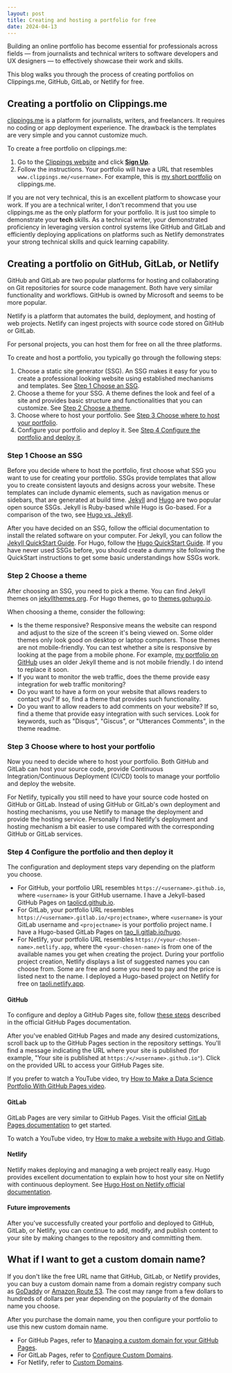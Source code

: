 ```yaml
---
layout: post
title: Creating and hosting a portfolio for free
date: 2024-04-13
---
```


Building an online portfolio has become essential for professionals across fields — from journalists and technical writers to software developers and UX designers — to effectively showcase their work and skills.

This blog walks you through the process of creating portfolios on Clippings.me, GitHub, GitLab, or Netlify for free. 

## Creating a portfolio on Clippings.me

[clippings.me](https://www.clippings.me/) is a platform for journalists, writers, and freelancers. It requires no coding or app deployment experience. The drawback is the templates are very simple and you cannot customize much.  

To create a free portfolio on clippings.me:

1. Go to the [Clippings website](https://www.clippings.me) and click [**Sign Up**](https://www.clippings.me/users/sign_up).
2. Follow the instructions. Your portfolio will have a URL that resembles `www.clippings.me/<username>`. For example, this is [my short portfolio](https://www.clippings.me/taolicd) on clippings.me. 

If you are not very technical, this is an excellent platform to showcase your work. If you are a technical writer, I don't recommend that you use clippings.me as the only platform for your portfolio. It is just too simple to demonstrate your **tech** skills. As a technical writer, your demonstrated proficiency in leveraging version control systems like GitHub and GitLab and efficiently deploying applications on platforms such as Netlify demonstrates your strong technical skills and quick learning capability.

##  Creating a portfolio on GitHub, GitLab, or Netlify

GitHub and GitLab are two popular platforms for hosting and collaborating on Git repositories for source code management. Both have very similar functionality and workflows. GitHub is owned by Microsoft and seems to be more popular. 

Netlify is a platform that automates the build, deployment, and hosting of web projects. Netlify can ingest projects with source code stored on GitHub or GitLab. 

For personal projects, you can host them for free on all the three platforms. 

To create and host a portfolio, you typically go through the following steps:

1. Choose a static site generator (SSG). An SSG makes it easy for you to create a professional looking website using established mechanisms and templates. See [Step 1 Choose an SSG](#step-1-choose-an-ssg).
2. Choose a theme for your SSG. A theme defines the look and feel of a site and provides basic structure and functionalities that you can customize. See [Step 2 Choose a theme](#step-2-choose-a-theme).
3. Choose where to host your portfolio. See [Step 3 Choose where to host your portfolio](#step-3-choose-where-to-host-your-portfolio).
4. Configure your portfolio and deploy it. See [Step 4 Configure the portfolio and deploy it](#step-4-configure-the-portfolio-and-then-deploy-it).

### Step 1 Choose an SSG

Before you decide where to host the portfolio, first choose what SSG you want to use for creating your portfolio. SSGs provide templates that allow you to create consistent layouts and designs across your website. These templates can include dynamic elements, such as navigation menus or sidebars, that are generated at build time. [Jekyll](https://jekyllrb.com/) and [Hugo](https://gohugo.io/) are two popular open source SSGs. Jekyll is Ruby-based while Hugo is Go-based. For a comparison of the two, see [Hugo vs. Jekyll](https://opensource.com/article/17/5/hugo-vs-jekyll).

After you have decided on an SSG, follow the official documentation to install the related software on your computer. For Jekyll, you can follow the [Jekyll QuickStart Guide](https://jekyllrb.com/docs/). For Hugo, follow the [Hugo QuickStart Guide](https://gohugo.io/getting-started/quick-start/). If you have never used SSGs before, you should create a dummy site following the QuickStart instructions to get some basic understandings how SSGs work.

### Step 2 Choose a theme

After choosing an SSG, you need to pick a theme. You can find Jekyll themes on [jekyllthemes.org](http://jekyllthemes.org/). For Hugo themes, go to [themes.gohugo.io](https://themes.gohugo.io/).

When choosing a theme, consider the following:

* Is the theme responsive? Responsive means the website can respond and adjust to the size of the screen it's being viewed on. Some older themes only look good on desktop or laptop computers. Those themes are not mobile-friendly. You can test whether a site is responsive by looking at the page from a mobile phone. For example, [my portfolio on GitHub](https://taolicd.github.io/) uses an older Jekyll theme and is not mobile friendly. I do intend to replace it soon. 
* If you want to monitor the web traffic, does the theme provide easy integration for web traffic monitoring?
* Do you want to have a form on your website that allows readers to contact you? If so, find a theme that provides such functionality.
* Do you want to allow readers to add comments on your website? If so, find a theme that provide easy integration with such services. Look for keywords, such as "Disqus", "Giscus", or "Utterances Comments", in the theme readme.

### Step 3 Choose where to host your portfolio

Now you need to decide where to host your portfolio. Both GitHub and GitLab can host your source code, provide Continuous Integration/Continuous Deployment (CI/CD) tools to manage your portfolio and deploy the website. 

For Netlify, typically you still need to have your source code hosted on GitHub or GitLab. Instead of using GitHub or GitLab's own deployment and hosting mechanisms, you use Netlify to manage the deployment and provide the hosting service. Personally I find Netlify's deployment and hosting mechanism a bit easier to use compared with the corresponding GitHub or GitLab services. 

### Step 4 Configure the portfolio and then deploy it

The configuration and deployment steps vary depending on the platform you choose. 

* For GitHub, your portfolio URL resembles `https://<username>.github.io`,  where `<username>` is your GitHub username. I have a Jekyll-based GitHub Pages on [taolicd.github.io](https://taolicd.github.io).
* For GitLab, your portfolio URL resembles `https://<username>.gitlab.io/<projectname>`,  where `<username>` is your GitLab username and `<projectname>` is your portfolio project name. I have a Hugo-based GitLab Pages on [tao_li.gitlab.io/hugo](https://tao_li.gitlab.io/hugo/).
* For Netlify, your portfolio URL resembles `https://<your-chosen-name>.netlify.app`, where the `<your-chosen-name>` is from one of the available names you get when creating the project. During your portfolio project creation, Netlify displays a list of suggested names you can choose from. Some are free and some you need to pay and the price is listed next to the name. I deployed a Hugo-based project on Netlify for free on [taoli.netlify.app](https://taoli.netlify.app/).

#### GitHub

To configure and deploy a GitHub Pages site, follow [these steps](https://docs.github.com/en/pages/setting-up-a-github-pages-site-with-jekyll/creating-a-github-pages-site-with-jekyll) described in the official GitHub Pages documentation.

After you've enabled GitHub Pages and made any desired customizations, scroll back up to the GitHub Pages section in the repository settings. You'll find a message indicating the URL where your site is published (for example, "Your site is published at `https:/</>username>.github.io"`). Click on the provided URL to access your GitHub Pages site.

If you prefer to watch a YouTube video, try [How to Make a Data Science Portfolio With GitHub Pages video](https://www.youtube.com/watch?v=D9CLhQdLp8w&t=663s).

#### GitLab

GitLab Pages are very similar to GitHub Pages. Visit the official [GitLab Pages documentation](https://docs.gitlab.com/ee/user/project/pages/index.html) to get started.

To watch a YouTube video, try [How to make a website with Hugo and Gitlab](https://www.youtube.com/watch?v=-q6ZiCroiGM).

#### Netlify

Netlify makes deploying and managing a web project really easy. Hugo provides excellent documentation to explain how to host your site on Netlify with continuous deployment. See [Hugo Host on Netlify official documentation](https://gohugo.io/hosting-and-deployment/hosting-on-netlify/).

#### Future improvements

After you've successfully created your portfolio and deployed to GitHub, GitLab, or Netlify, you can continue to add, modify, and publish content to your site by making changes to the repository and committing them. 

## What if I want to get a custom domain name?

If you don't like the free URL name that GitHub, GitLab, or Netlify provides, you can buy a custom domain name from a domain registry company such as [GoDaddy](https://www.godaddy.com/) or [Amazon Route 53](https://aws.amazon.com/route53/). The cost may range from a few dollars to hundreds of dollars per year depending on the popularity of the domain name you choose.

After you purchase the domain name, you then configure your portfolio to use this new custom domain name. 

* For GitHub Pages, refer to [Managing a custom domain for your GitHub Pages](https://docs.github.com/en/pages/configuring-a-custom-domain-for-your-github-pages-site/managing-a-custom-domain-for-your-github-pages-site#about-custom-domain-configuration). 
* For GitLab Pages, refer to [Configure Custom Domains](https://docs.gitlab.com/ee/user/project/pages/custom_domains_ssl_tls_certification/). 
* For Netlify, refer to [Custom Domains](https://docs.netlify.com/domains-https/custom-domains/).



